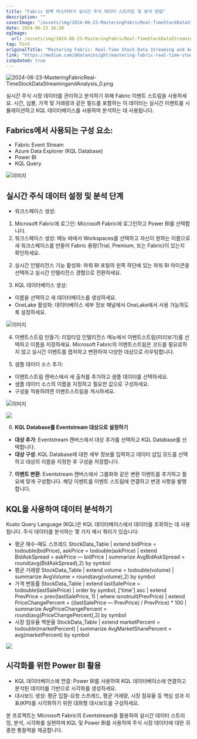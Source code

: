 ```yaml
---
title: "Fabric 완벽 마스터하기 실시간 주식 데이터 스트리밍 및 분석 방법"
description: ""
coverImage: "/assets/img/2024-06-23-MasteringFabricReal-TimeStockDataStreamingandAnalysis_0.png"
date: 2024-06-23 16:20
ogImage:
  url: /assets/img/2024-06-23-MasteringFabricReal-TimeStockDataStreamingandAnalysis_0.png
tag: Tech
originalTitle: "Mastering Fabric: Real-Time Stock Data Streaming and Analysis"
link: "https://medium.com/@dataninsight/mastering-fabric-real-time-stock-data-streaming-and-analysis-ad72d23d011a"
isUpdated: true
---
```


![2024-06-23-MasteringFabricReal-TimeStockDataStreamingandAnalysis_0.png](/assets/img/2024-06-23-MasteringFabricReal-TimeStockDataStreamingandAnalysis_0.png)

실시간 주식 시장 데이터를 관리하고 분석하기 위해 Fabric 이벤트 스트림을 사용하세요. 시간, 심볼, 가격 및 거래량과 같은 필드를 포함하는 이 데이터는 실시간 이벤트를 시뮬레이션하고 KQL 데이터베이스를 사용하여 분석하는 데 사용됩니다.

## Fabrics에서 사용되는 구성 요소:

- Fabric Event Stream
- Azure Data Explorer (KQL Database)
- Power BI
- KQL Query

<div class="content-ad"></div>

![이미지](/assets/img/2024-06-23-MasteringFabricReal-TimeStockDataStreamingandAnalysis_1.png)

## 실시간 주식 데이터 설정 및 분석 단계

- 워크스페이스 생성:

1. Microsoft Fabric에 로그인: Microsoft Fabric에 로그인하고 Power BI를 선택합니다.
2. 워크스페이스 생성: 메뉴 바에서 Workspaces를 선택하고 자신이 원하는 이름으로 새 워크스페이스를 만들어 Fabric 용량(Trial, Premium, 또는 Fabric)이 있는지 확인하세요.

<div class="content-ad"></div>

2. 실시간 인텔리전스 기능 활성화: 파워 BI 포털의 왼쪽 하단에 있는 파워 BI 아이콘을 선택하고 실시간 인텔리전스 경험으로 전환하세요.

3. KQL 데이터베이스 생성:

- 이름을 선택하고 새 데이터베이스를 생성하세요.
- OneLake 활성화: 데이터베이스 세부 정보 패널에서 OneLake에서 사용 가능하도록 설정하세요.

![이미지](/assets/img/2024-06-23-MasteringFabricReal-TimeStockDataStreamingandAnalysis_2.png)

<div class="content-ad"></div>

4. 이벤트스트림 만들기: 리얼타임 인텔리전스 메뉴에서 이벤트스트림(미리보기)를 선택하고 이름을 지정하세요. Microsoft Fabric의 이벤트스트림은 코드를 필요로하지 않고 실시간 이벤트를 캡처하고 변환하여 다양한 대상으로 라우팅합니다.

5. 샘플 데이터 소스 추가:

- 이벤트스트림 캔버스에서 새 출처를 추가하고 샘플 데이터를 선택하세요.
- 샘플 데이터 소스의 이름을 지정하고 필요한 값으로 구성하세요.
- 구성을 적용하려면 이벤트스트림을 게시하세요.

![이미지](/assets/img/2024-06-23-MasteringFabricReal-TimeStockDataStreamingandAnalysis_3.png)

<div class="content-ad"></div>

<img src="/assets/img/2024-06-23-MasteringFabricReal-TimeStockDataStreamingandAnalysis_4.png" />

6. **KQL Database를 Eventstream 대상으로 설정하기**

- **대상 추가**: Eventstream 캔버스에서 대상 추가를 선택하고 KQL Database를 선택합니다.
- **대상 구성**: KQL Database에 대한 세부 정보를 입력하고 데이터 삽입 모드를 선택하고 대상의 이름을 지정한 후 구성을 저장합니다.

7. **이벤트 변환**: Eventstream 캔버스에서 그룹화와 같은 변환 이벤트를 추가하고 필요에 맞게 구성합니다. 해당 이벤트를 이벤트 스트림에 연결하고 변경 사항을 발행합니다.

<div class="content-ad"></div>

## KQL을 사용하여 데이터 분석하기

Kusto Query Language (KQL)은 KQL 데이터베이스에서 데이터를 조회하는 데 사용됩니다. 주식 데이터를 분석하는 몇 가지 예시 쿼리가 있습니다:

- 평균 매수-매도 스프레드
  StockData_Table
  | extend bidPrice = todouble(bidPrice), askPrice = todouble(askPrice)
  | extend BidAskSpread = askPrice — bidPrice
  | summarize AvgBidAskSpread = round(avg(BidAskSpread),2) by symbol
- 평균 거래량
  StockData_Table
  | extend volume = todouble(volume)
  | summarize AvgVolume = round(avg(volume),2) by symbol
- 가격 변동률
  StockData_Table
  | extend lastSalePrice = todouble(lastSalePrice)
  | order by symbol, ['time'] asc
  | extend PrevPrice = prev(lastSalePrice, 1)
  | where isnotnull(PrevPrice)
  | extend PriceChangePercent = ((lastSalePrice — PrevPrice) / PrevPrice) \* 100
  | summarize AvgPriceChangePercent = round(avg(PriceChangePercent),2) by symbol
- 시장 점유율 백분율
  StockData_Table
  | extend marketPercent = todouble(marketPercent)
  | summarize AvgMarketSharePercent = avg(marketPercent) by symbol

<img src="/assets/img/2024-06-23-MasteringFabricReal-TimeStockDataStreamingandAnalysis_5.png" />

<div class="content-ad"></div>

## 시각화를 위한 Power BI 활용

- KQL 데이터베이스에 연결: Power BI를 사용하여 KQL 데이터베이스에 연결하고 분석된 데이터를 기반으로 시각화를 생성하세요.
- 대시보드 생성: 평균 입찰-요청 스프레드, 평균 거래량, 시장 점유율 등 핵심 성과 지표(KPI)를 시각화하기 위한 대화형 대시보드를 구성하세요.

본 프로젝트는 Microsoft Fabric의 Eventstream을 활용하여 실시간 데이터 스트리밍, 분석, 시각화를 실현하며 KQL 및 Power BI를 사용하여 주식 시장 데이터에 대한 귀중한 통찰력을 제공합니다.
